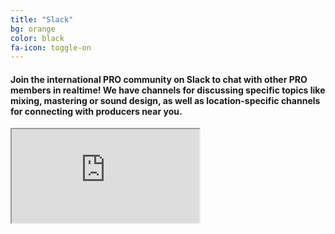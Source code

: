 ```yaml
---
title: "Slack"
bg: orange
color: black
fa-icon: toggle-on
---
```


#### Join the international PRO community on Slack to chat with other PRO members in realtime! We have channels for discussing specific topics like mixing, mastering or sound design, as well as location-specific channels for connecting with producers near you.
<div class="icontain">
  <iframe src="http://join-pro.herokuapp.com/" allowfullscreen></iframe>
</div>
